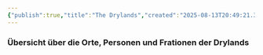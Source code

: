 ```yaml
---
{"publish":true,"title":"The Drylands","created":"2025-08-13T20:49:21.385+02:00","modified":"2025-08-13T20:47:41.043+02:00","cssclasses":""}
---
```


### Übersicht über die Orte, Personen und Frationen der Drylands